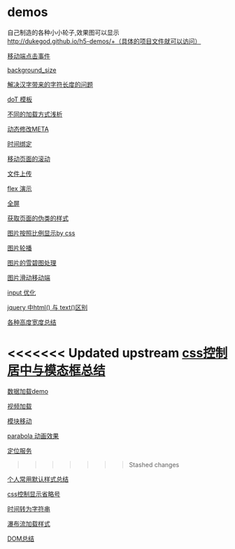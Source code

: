 # demos

自己制造的各种小小轮子,效果图可以显示    
http://dukegod.github.io/h5-demos/+（具体的项目文件就可以访问）

[移动端点击事件](https://github.com/dukegod/h5-demos/tree/master/demos/appHover)

[background_size](https://github.com/dukegod/h5-demos/tree/master/demos/background_size)

[解决汉字带来的字符长度的问题](https://github.com/dukegod/h5-demos/tree/master/demos/chineseTransStart)

[doT 模板]()

[不同的加载方式浅析](https://github.com/dukegod/h5-demos/tree/master/demos/diffsBetweenLoader)

[动态修改META]()

[时间绑定]()

[移动页面的滚动](https://github.com/dukegod/h5-demos/tree/master/demos/fastScroll)

[文件上传]()

[flex 演示]()

[全屏](https://github.com/dukegod/h5-demos/tree/master/demos/fullScreen)

[获取页面的伪类的样式](https://github.com/dukegod/h5-demos/tree/master/demos/getStyle)

[图片按照比例显示by css](https://github.com/dukegod/h5-demos/tree/master/demos/imgSetting)

[图片轮播](https://github.com/dukegod/h5-demos/tree/master/demos/imgSlide)

[图片的雪碧图处理](https://github.com/dukegod/h5-demos/tree/master/demos/imgSprite)

[图片滑动移动端](https://github.com/dukegod/h5-demos/tree/master/demos/imgTouchSlideImook)

[input 优化](https://github.com/dukegod/h5-demos/tree/master/demos/inputKinds)

[jquery 中html() 与 text()区别](https://github.com/dukegod/h5-demos/tree/master/demos/fullScreen)

[各种高度宽度总结](https://github.com/dukegod/h5-demos/tree/master/demos/kindsOfHeightWidth)

<<<<<<< Updated upstream
[css控制居中与模态框总结](https://github.com/dukegod/h5-demos/tree/master/demos/positon)
=======
[数据加载demo](https://github.com/dukegod/h5-demos/tree/master/demos/loadingDates)

[视频加载](https://github.com/dukegod/h5-demos/tree/master/demos/loadvideo)

[模块移动](https://github.com/dukegod/h5-demos/tree/master/demos/moveBlock)

[parabola 动画效果](https://github.com/dukegod/h5-demos/tree/master/demos/parabola)

[定位服务](https://github.com/dukegod/h5-demos/tree/master/demos/positon)
>>>>>>> Stashed changes

[个人常用默认样式总结](https://github.com/dukegod/h5-demos/tree/master/demos/resetClass)

[css控制显示省略号](https://github.com/dukegod/h5-demos/tree/master/demos/show_ellipsis)

[时间转为字符串](https://github.com/dukegod/h5-demos/tree/master/demos/timeTransString)

[瀑布流加载样式](https://github.com/dukegod/h5-demos/tree/master/demos/waterFallLayout)

[DOM总结](https://github.com/dukegod/h5-demos/tree/master/dom)






[]()

[]()
